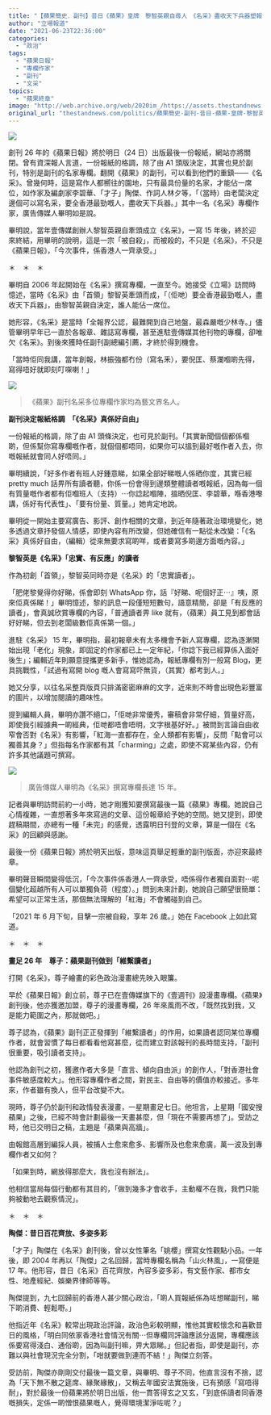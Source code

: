 ```yaml
---
title: "【蘋果簡史．副刊】昔日《蘋果》皇牌　黎智英親自尋人　《名采》盡收天下兵器塑報格"
author: "立場報道"
date: "2021-06-23T22:36:00"
categories:
  - "政治"
tags:
  - "蘋果日報"
  - "專欄作家"
  - "副刊"
  - "文采"
topics:
  - "蘋果終章"
image: "http://web.archive.org/web/2020im_/https://assets.thestandnews.com/media/photos/10-0820copy_oIafM.png"
original_url: "thestandnews.com/politics/蘋果簡史-副刊-昔日-蘋果-皇牌-黎智英親自尋人-名采-盡收天下兵器塑報格"
---
```

![](http://web.archive.org/web/2020im_/https://assets.thestandnews.com/media/photos/10-0820copy_oIafM.png)

創刊 26 年的《蘋果日報》將於明日（24 日）出版最後一份報紙，網站亦將關閉。曾有資深報人言道，一份報紙的格調，除了由 A1 頭版決定，其實也見於副刊，特別是副刊的名家專欄。翻開《蘋果》的副刊，可以看到他們的重鎮——《名采》。曾幾何時，這是寫作人都嚮往的園地，只有最具份量的名家，才能佔一席位，如作家及編劇家李碧華、「才子」陶傑、作詞人林夕等，「（當時）由老闆決定邊個可以寫名采，要全香港最勁嘅人，盡收天下兵器。」其中一名《名采》專欄作家，廣告傳媒人畢明如是說。

畢明說，當年壹傳媒創辦人黎智英親自牽頭成立《名采》，一寫 15 年後，終於迎來終結，用畢明的說明，這是一宗「被自殺」，而被殺的，不只是《名采》，不只是《蘋果日報》，「今次事件，係香港人一齊承受。」

＊　＊　＊

畢明自 2006 年起開始在《名采》撰寫專欄，一直至今。她接受《立場》訪問時憶述，當時《名采》由「首領」黎智英牽頭而成，「（佢哋）要全香港最勁嘅人，盡收天下兵器」，由黎智英親自決定，誰人能佔一席位。

她形容，《名采》是當時「全報界公認，最難開到自己地盤，最森嚴嘅少林寺。」儘管畢明早年已一直於各報章、雜誌寫專欄，甚至進駐壹傳媒其他刊物的專欄，卻唯欠《名采》。到後來獲時任副刊副總編引薦，才終於得到機會。

「當時佢同我講，當年創報，林振強都冇份（寫名釆），要倪匡、蔡瀾嗰啲先得，寫得唔好就即刻叮㗎喇！」

![](http://web.archive.org/web/2020im_/https://assets.thestandnews.com/media/photos/Screenshot202021-06-2320at209.59.3120PM_LQV6H.png)
> 《蘋果》副刊名采多位專欄作家均為藝文界名人。

**副刊決定報紙格調　「《名采》真係好自由」**

一份報紙的格調，除了由 A1 頭條決定，也可見於副刊。「其實新聞個個都係嗰啲，但係幫你寫專欄嘅作者，就個個都唔同，如果你可以搵到最好嘅作者入去，你嘅報紙就會同人好唔同。」

畢明續說，「好多作者有班人好鍾意睇，如果全部好睇嘅人係晒你度，其實已經 pretty much 話畀所有讀者聽，你係一份會得到邊類整體讀者嘅報紙，因為每一個有質量嘅作者都有佢嗰班人（支持）⋯你諗起嗰陣，搵晒倪匡、李碧華，喺香港嚟講，係好有代表性」、「要有份量、質量。」她肯定地說。

畢明從一開始主要寫廣告、影評、創作相關的文章，到近年隨著政治環境變化，她多透過文章抒發個人情感，即使內容有所改變，但她確信有一點從未改變：「《名采》真係好自由，（編輯）從來無要求寫啲咩，或者要寫多啲邊方面嘅內容。」

**黎智英是《名采》「忠實、有反應」的讀者**

作為初創「首領」，黎智英同時亦是《名采》的「忠實讀者」。

「肥佬黎覺得你好睇，係會即刻 WhatsApp 你，話『好睇、呢個好正⋯』咦，原來佢真係睇！」畢明憶述，黎的訊息一段僅短短數句，語意精簡，卻是「有反應的讀者」，會真誠欣賞專欄的內容，「普通讀者畀 like 就有，（蘋果）員工見到都會話好好睇，但去到老闆級數佢真係第一個。」

進駐《名采》 15 年，畢明指，最初報章未有太多機會予新人寫專欄，認為逐漸開始出現「老化」現象，即固定的作家都已上一定年紀，「你諗下我已經算係入面好後生」；編輯近年則願意提攜更多新手，惟她認為，報紙專欄有別一般寫 Blog，更具挑戰性，「試過有寫開 blog 嘅人會寫寫吓無貨，（其實）都考到人。」

她又分享，以往名采整頁版頁只排滿密密麻麻的文字，近來則不時會出現色彩豐富的圖片，以增加閱讀的趣味性。

提到編輯人員，畢明亦讚不絕口，「佢哋非常優秀，審稿會非常仔細，質量好高，即使我引經據典一啲經典，佢哋都唔會唔明，文字根基好好。」被問到言論自由收窄會否對《名采》有影響，「紅海一直都存在，全人類都有影響」，反問「點會可以獨善其身？」但指每名作家都有其「charming」之處，即使不寫某些內容，仍有許多其他議題可撰寫。

![](http://web.archive.org/web/2020im_/https://assets.thestandnews.com/media/photos/Screenshot202021-06-2320at2010.03.1520PM_ajgcx.png)
> 廣告傳媒人畢明為《名采》撰寫專欄長達 15 年。

記者與畢明訪問前約一小時，她才剛獲知要撰寫最後一篇《蘋果》專欄。她說自己心情複雜，一直想著多年來寫過的文章、這份報章給予她的空間。她又提到，即使趕稿期間，亦總有一種「未完」的感覺，透露明日刊登的文章，算是一個在《名采》的回顧與感謝。

最後一份《蘋果日報》將於明天出版，意味這頁舉足輕重的副刊版面，亦迎來最終章。

畢明聲音瞬間變得低沉，「今次事件係香港人一齊承受，唔係得作者獨自面對⋯呢個變化超越所有人可以單獨負荷（程度）。」問到未來計劃，她說自己願望很簡單：希望可以正常生活，那個無法理解的「紅海」不會觸碰到自己。

「2021 年 6 月下旬，目擊一宗被自殺，享年 26 歲。」她在 Facebook 上如此寫道。

＊　＊　＊

**畫足 26 年　尊子：蘋果副刊做到「維繫讀者」**

打開《名采》，尊子繪畫的彩色政治漫畫總先映入眼簾。

早於《蘋果日報》創立前，尊子已在壹傳媒旗下的《壹週刊》設漫畫專欄。《蘋果》創刊後，他亦獲邀加盟，尊子的漫畫專欄，26 年來風雨不改，「既然找到我，又是能力範圍之內，那就做吧。」

尊子認為，《蘋果》副刊正正發揮到「維繫讀者」的作用，如果讀者認同某位專欄作者，就會習慣了每日都看看他寫甚麼，從而建立對該報刊的長時間支持，「副刊很重要，吸引讀者支持」。

他認為創刊之初，獲邀作者大多是「直言、傾向自由派」的創作人，「對香港社會事件敏感度較大」。他形容專欄作者之間，對民主、自由等的價值亦較接近。多年來，作者雖有換人，但平台改變不大。

現時，尊子仍於副刊和政情發表漫畫，一星期畫足七日。他坦言，上星期「國安搜蘋果」之後，已經不時會計劃最後一天畫甚麼，但「現在不需要再想了」。受訪之時，他已交明日之稿，主題是「蘋果與高牆」。

由報館高層到編採人員，被捕人士愈來愈多、影響所及也愈來愈廣，萬一波及到專欄作者又如何？

「如果到時，網放得那麼大，我也沒有辦法」。

他相信當局每個行動都有其目的，「做到幾多才會收手，主動權不在我，我們只能夠被動地去觀察情況」。

＊　＊　＊

**陶傑：昔日百花齊放、多姿多彩**

「才子」陶傑在《名采》創刊後，曾以女性筆名「姚櫻」撰寫女性觀點小品。一年後，即 2004 年再以「陶傑」之名回歸，當時專欄名稱為「山火林風」，一寫便是 17 年。他形容，昔日《名采》百花齊放，內容多姿多彩，有文藝作家、都市女性、地產經紀、娛樂界律師等等。

陶傑提到，九七回歸前的香港人甚少關心政治，「啲人買報紙係為咗想睇副刊，睇下啲消費、輕鬆嘢。」

他指近年《名采》較常出現政治評論，政治色彩較明顯，惟他其實較懷念和喜歡昔日的風格，「明白同依家香港社會情況有關⋯但專欄同評論應該分返開，專欄應該係要寫得淺白、通俗啲，因為叫副刊嘛，畀大眾睇。」但記者指，即使是副刊，亦難以與社會現況完全分割，「咁就要做到連而不結！」陶傑立刻答。

受訪前，陶傑亦剛剛交付最後一篇文章，與畢明、尊子不同，他直言沒有不捨，認為「天下無不散之筵席、緣聚緣散」，又稱去年國安法實施後，已有預感「寫唔得耐」，對於最後一份蘋果將於明日出版，他一貫答得玄之又玄，「到底係讀者同香港嘅損失，定係一啲憎恨蘋果嘅人，覺得環境潔淨咗呢？」
